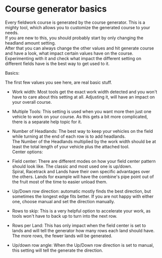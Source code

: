 # Course generator basics
  
Every fieldwork course is generated by the course generator. This is a mighty tool, which allows you to customize the generated course to your needs.  
If you are new to this, you should probably start by only changing the headland amount setting.  
After that you can always change the other values and hit generate course and have a look, what impact certain values have on the course.  
Experimenting with it and check what impact the different setting on different fields have is the best way to get used to it.  


  
Basics:  

The first few values you see here, are real basic stuff.  
- Work width: Most tools get the exact work width detected and you won't have to care about this setting at all. Adjusting it, will have an impact on your overall course.  
- Multiple Tools: This setting is used when you want more then just one vehicle to work on your course. As this gets a bit more complicated, there is a separate help topic for it.  
- Number of Headlands: The best way to keep your vehicles on the field while turning at the end of each row is to add headlands.  
The Number of the Headlands multiplied by the work width should be at least the total length of your vehicle plus the attached tool.  
Center options:  

- Field center: There are different modes on how your field center pattern should look like. The classic and most used one is up/down.  
Spiral, Racetrack and Lands have their own specific advantages over the others. Lands for example will have the combine's pipe point out of the fruit most of the time to easier unload them.  
- Up/Down row direction: automatic mostly finds the best direction, but sometimes the longest edge fits better. If you are not happy with either one, choose manual and set the direction manually.  
- Rows to skip: This is a very helpful option to accelerate your work, as tools won't have to back up to turn into the next row.  
- Rows per Land: This has only impact when the field center is set to lands and will tell the generator how many rows each land should have. The more rows, the fewer lands will be generated.  
- Up/down row angle: When the Up/Down row direction is set to manual, this setting will tell the generate the direction.  


